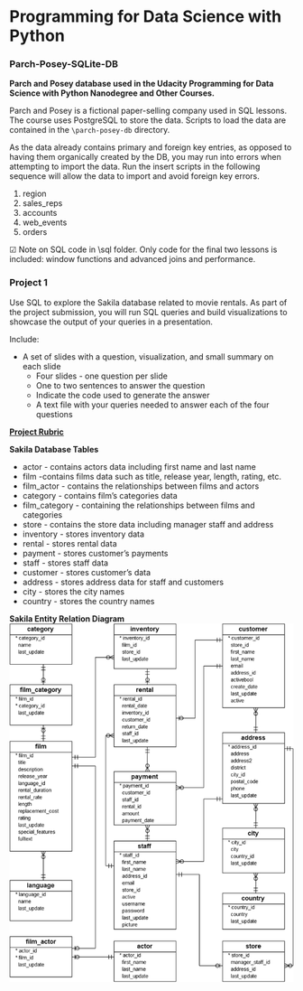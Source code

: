 # Programming for Data Science with Python

### Parch-Posey-SQLite-DB

**Parch and Posey database used in the Udacity Programming for Data Science with Python Nanodegree and Other Courses.**

Parch and Posey is a fictional paper-selling company used in SQL lessons. The course uses PostgreSQL to store the data. Scripts to load the data are contained in the `\parch-posey-db` directory.

As the data already contains primary and foreign key entries, as opposed to having them organically created by the DB, you may run into errors when attempting to import the data. Run the insert scripts in the following sequence will allow the data to import and avoid foreign key errors.

 1. region
 2. sales_reps
 3. accounts
 4. web_events
 5. orders
 
 &#9745; Note on SQL code in \sql folder. Only code for the final two lessons is included: window functions and advanced joins and performance.
 
### Project 1
Use SQL to explore the Sakila database related to movie rentals. As part of the project submission, you will run SQL queries and build visualizations to showcase the output of your queries in a presentation. 

Include:

* A set of slides with a question, visualization, and small summary on each slide
    * Four slides - one question per slide
    * One to two sentences to answer the question
    * Indicate the code used to generate the answer 
    * A text file with your queries needed to answer each of the four questions

**[Project Rubric](https://review.udacity.com/#!/rubrics/2095/view)**

**Sakila Database Tables**

* actor - contains actors data including first name and last name
* film -contains films data such as title, release year, length, rating, etc.
* film_actor - contains the relationships between films and actors
* category - contains film’s categories data
* film_category - containing the relationships between films and categories
* store - contains the store data including manager staff and address
* inventory - stores inventory data
* rental  - stores rental data
* payment - stores customer’s payments
* staff - stores staff data
* customer - stores customer’s data
* address  - stores address data for staff and customers
* city - stores the city names
* country - stores the country names

**Sakila Entity Relation Diagram**
![Sakila ERD](projects/1_investigate_rdb/sakila_erd.png)



